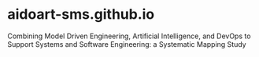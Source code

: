 # aidoart-sms.github.io
Combining Model Driven Engineering, Artificial Intelligence, and DevOps to Support Systems and Software Engineering: a Systematic Mapping Study
